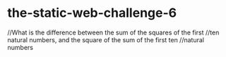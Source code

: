 # the-static-web-challenge-6

//What is the difference between the sum of the squares of the first 
//ten natural numbers, and the square of the sum of the first ten 
//natural numbers
